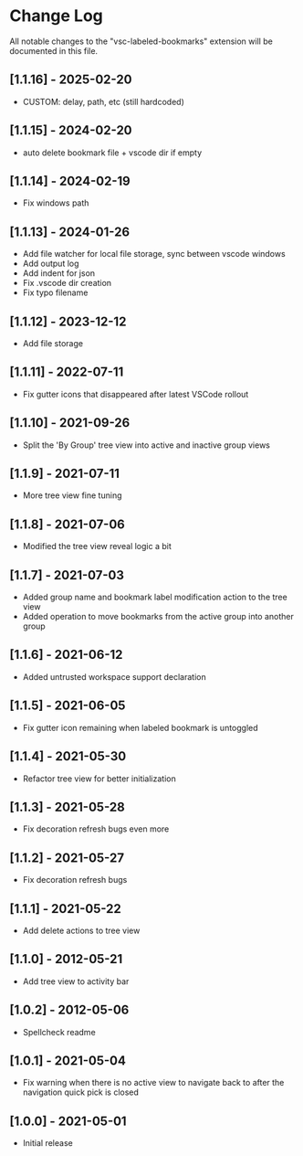 # Change Log

All notable changes to the "vsc-labeled-bookmarks" extension will be documented in this file.

## [1.1.16] - 2025-02-20

- CUSTOM: delay, path, etc (still hardcoded)

## [1.1.15] - 2024-02-20

- auto delete bookmark file + vscode dir if empty

## [1.1.14] - 2024-02-19

- Fix windows path

## [1.1.13] - 2024-01-26

- Add file watcher for local file storage, sync between vscode windows
- Add output log
- Add indent for json
- Fix .vscode dir creation
- Fix typo filename

## [1.1.12] - 2023-12-12

- Add file storage

## [1.1.11] - 2022-07-11

- Fix gutter icons that disappeared after latest VSCode rollout

## [1.1.10] - 2021-09-26

- Split the 'By Group' tree view into active and inactive group views

## [1.1.9] - 2021-07-11

- More tree view fine tuning

## [1.1.8] - 2021-07-06

- Modified the tree view reveal logic a bit

## [1.1.7] - 2021-07-03

- Added group name and bookmark label modification action to the tree view
- Added operation to move bookmarks from the active group into another group

## [1.1.6] - 2021-06-12

- Added untrusted workspace support declaration

## [1.1.5] - 2021-06-05

- Fix gutter icon remaining when labeled bookmark is untoggled

## [1.1.4] - 2021-05-30

- Refactor tree view for better initialization

## [1.1.3] - 2021-05-28

- Fix decoration refresh bugs even more

## [1.1.2] - 2021-05-27

- Fix decoration refresh bugs

## [1.1.1] - 2021-05-22

- Add delete actions to tree view

## [1.1.0] - 2012-05-21

- Add tree view to activity bar

## [1.0.2] - 2012-05-06

- Spellcheck readme

## [1.0.1] - 2021-05-04

- Fix warning when there is no active view to navigate back to after the navigation quick pick is closed

## [1.0.0] - 2021-05-01

- Initial release
